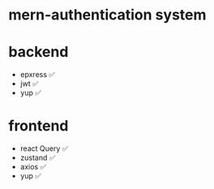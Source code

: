 # mern-authentication system

# backend
- epxress ✅
- jwt ✅
- yup ✅

# frontend
- react Query ✅
- zustand ✅
- axios ✅
- yup ✅
